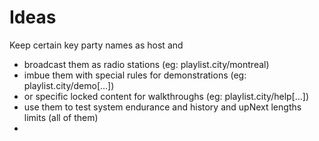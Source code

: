 # Ideas

Keep certain key party names as host and
  - broadcast them as radio stations (eg: playlist.city/montreal)
  - imbue them with special rules for demonstrations (eg: playlist.city/demo[...])
  - or specific locked content for walkthroughs (eg: playlist.city/help[...])
  - use them to test system endurance and history and upNext lengths limits (all of them)
  - 
